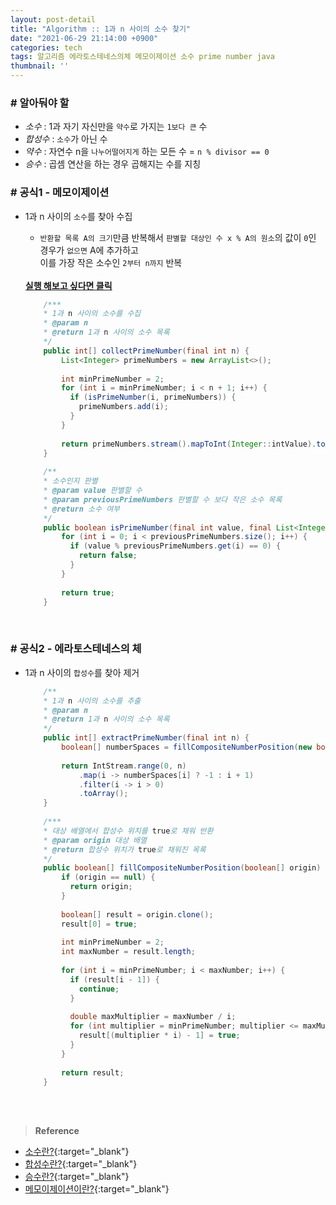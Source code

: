 ```yaml
---
layout: post-detail
title: "Algorithm :: 1과 n 사이의 소수 찾기"
date: "2021-06-29 21:14:00 +0900"
categories: tech
tags: 알고리즘 에라토스테네스의체 메모이제이션 소수 prime number java
thumbnail: ''
---
```


### # 알아둬야 할
- *소수* : 1과 자기 자신만을 `약수`로 가지는 `1보다 큰` 수
- *합성수* : `소수`가 아닌 수
- *약수* : 자연수 n을 `나누어떨어지게` 하는 모든 수 = `n % divisor == 0`
- *승수* : 곱셈 연산을 하는 경우 곱해지는 수를 지칭


### # 공식1 - 메모이제이션
- 1과 n 사이의 `소수`를 찾아 수집
    - `반환할 목록 A의 크기`만큼 반복해서 `판별할 대상인 수 x % A의 원소`의 값이 `0`인 경우가 `없으면` A에 추가하고   
    이를 가장 작은 소수인 `2부터 n까지` 반복


    <br/>
    <a href="https://ideone.com/KCAN9w" target="_blank">
        <strong><i class="fas fa-play-circle"></i> 실행 해보고 싶다면 클릭</strong>
    </a>

    ```java
        /***
        * 1과 n 사이의 소수를 수집
        * @param n
        * @return 1과 n 사이의 소수 목록
        */
        public int[] collectPrimeNumber(final int n) {
            List<Integer> primeNumbers = new ArrayList<>();
            
            int minPrimeNumber = 2;
            for (int i = minPrimeNumber; i < n + 1; i++) {
              if (isPrimeNumber(i, primeNumbers)) {
                primeNumbers.add(i);
              }
            }
            
            return primeNumbers.stream().mapToInt(Integer::intValue).toArray();
        }
        
        /**
        * 소수인지 판별
        * @param value 판별할 수
        * @param previousPrimeNumbers 판별할 수 보다 작은 소수 목록
        * @return 소수 여부
        */
        public boolean isPrimeNumber(final int value, final List<Integer> previousPrimeNumbers) {
            for (int i = 0; i < previousPrimeNumbers.size(); i++) {
              if (value % previousPrimeNumbers.get(i) == 0) {
                return false;
              }
            }
            
            return true;
        }
    ```

<br/>

### # 공식2 - 에라토스테네스의 체
- 1과 n 사이의 `합성수`를 찾아 제거

    
    ```java
        /**
        * 1과 n 사이의 소수를 추출
        * @param n
        * @return 1과 n 사이의 소수 목록
        */
        public int[] extractPrimeNumber(final int n) {
            boolean[] numberSpaces = fillCompositeNumberPosition(new boolean[n]);
            
            return IntStream.range(0, n)
                .map(i -> numberSpaces[i] ? -1 : i + 1)
                .filter(i -> i > 0)
                .toArray();
        }
        
        /***
        * 대상 배열에서 합성수 위치를 true로 채워 반환
        * @param origin 대상 배열
        * @return 합성수 위치가 true로 채워진 목록
        */
        public boolean[] fillCompositeNumberPosition(boolean[] origin) {
            if (origin == null) {
              return origin;
            }
            
            boolean[] result = origin.clone();
            result[0] = true;
            
            int minPrimeNumber = 2;
            int maxNumber = result.length;
            
            for (int i = minPrimeNumber; i < maxNumber; i++) {
              if (result[i - 1]) {
                continue;
              }
            
              double maxMultiplier = maxNumber / i;
              for (int multiplier = minPrimeNumber; multiplier <= maxMultiplier; multiplier++) {
                result[(multiplier * i) - 1] = true;
              }
            }
            
            return result;
        }

    ```

<br/>
<br/>

> **Reference**
- [소수란?](https://ko.wikipedia.org/wiki/%EC%86%8C%EC%88%98_(%EC%88%98%EB%A1%A0)){:target="_blank"}
- [합성수란?](https://ko.wikipedia.org/wiki/%ED%95%A9%EC%84%B1%EC%88%98){:target="_blank"}
- [승수란?](https://www.scienceall.com/%EC%8A%B9%EC%88%98multiplier-multiplicator/){:target="_blank"}
- [메모이제이션이란?](https://ko.wikipedia.org/wiki/%EB%A9%94%EB%AA%A8%EC%9D%B4%EC%A0%9C%EC%9D%B4%EC%85%98){:target="_blank"}
